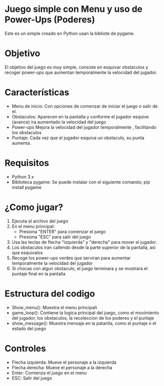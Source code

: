 # Juego simple con Menu y uso de Power-Ups (Poderes)
Este es un simple creado en Python usan la bibliote de pygame. 

# Objetivo
El objetivo del juego es muy simple, consiste en esquivar obstaculos y recoger power-ups que aumentan temporalmente la velocidad del jugador.

# Características
* Menu de inicio: Con opciones de comenzar de iniciar el juego o salir de el.
* Obstaculos: Aparecen en la pantalla y conforme el jugador esquive (avance) ira aumentado la velocidad del juego
* Power-ups Mejora la velocidad del jugador temporalmente , facilitando los obstaculos
* Puntaje: Cada vez que el jugador esquiva un obstaculo, su punta aumenta.

# Requisitos
* Python 3.x
* Biblioteca pygame: Se puede instalar con el siguiente comando; pip install pygame

# ¿Como jugar?
1. Ejecuta el archivo del juego
2. En el menu principal:
   * Presiona "ENTER" para comenzar el juego
   * Presiona "ESC" para salir del juego
3. Usa las teclas de flecha "izquierda" y "derecha" para mover el jugador.
4. Los obstaculos iran callendo desde la parte superior de la pantalla, asi que esquivalos
5. Recoge los power-ups verdes que serviran para aumentar temporalmente la velocidad del jugador
6. Si chocas con algun obstaculo, el juego terminara y se mostrara el puntaje final en la pantalla

# Estructura del codigo
* Show_menu(): Muestra el menu principañ
* game_loop(): Contiene la logica principal del juego, como el movimiento del jugador, los obstaculos, la recoleccion de los poderes y el puntaje
* show_message(): Muestra mensaje en la patanlla, como el puntaje o el estado del juego

# Controles
* Flecha izquierda: Mueve el personaje a la izquierda
* Flecha derecha: Mueve el personaje a la derecha
* Enter: Comienza el juego en el menu
* ESC: Salir del juego


